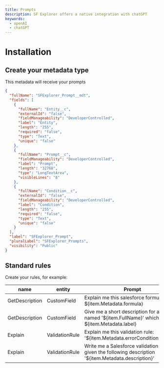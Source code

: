 ```yaml
---
title: Prompts
description: SF Explorer offers a native integration with chatGPT
keywords:
  - openAI
  - chatGPT
---
```


# Installation

## Create your metadata type
This metadata will receive your prompts

```json
{
  "fullName": "SFExplorer_Prompt__mdt",
  "fields": [
    {
      "fullName": "Entity__c",
      "externalId": "false",
      "fieldManageability": "DeveloperControlled",
      "label": "Entity",
      "length": "255",
      "required": "false",
      "type": "Text",
      "unique": "false"
    },
    {
      "fullName": "Prompt__c",
      "fieldManageability": "DeveloperControlled",
      "label": "Prompt",
      "length": "32768",
      "type": "LongTextArea",
      "visibleLines": "8"
    },
    {
      "fullName": "Condition__c",
      "externalId": "false",
      "fieldManageability": "DeveloperControlled",
      "label": "Condition",
      "length": "255",
      "required": "false",
      "type": "Text",
      "unique": "false"
    }
  ],
  "label": "SFExplorer_Prompt",
  "pluralLabel": "SFExplorer_Prompts",
  "visibility": "Public"
}
```

## Standard rules

Create your rules, for example:

| name           | entity         | Prompt                                                                                                                                            | condition        |
| -------------- | -------------- | ------------------------------------------------------------------------------------------------------------------------------------------------- | ---------------- |
| GetDescription | CustomField    | Explain me this salesforce formula $\{item.Metadata.formula\}                                                                                       | Metadata.formula |
| GetDescription | CustomField    | Give me a short description for a field named '$\{item.FullName}' which label is $\{item.Metadata.label\}                                            |                  |
| Explain        | ValidationRule | Explain me this validation rule: '$\{item.Metadata.errorConditionFormula\}'                                                                         |                  |
| Explain        | ValidationRule | Write me a Salesforce validation rule given the following description '$\{item.Metadata.description\}'                                              |                  |